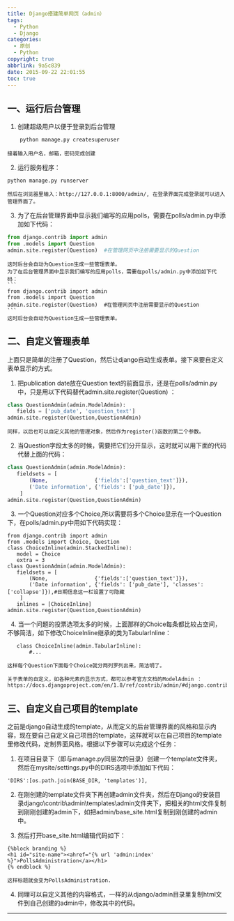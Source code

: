 ```yaml
---
title: Django搭建简单网页（admin）
tags:
  - Python
  - Django
categories:
  - 原创
  - Python
copyright: true
abbrlink: 9a5c839
date: 2015-09-22 22:01:55
toc: true
---
```

## 一、运行后台管理

1. 创建超级用户以便于登录到后台管理
```python
    python manage.py createsuperuser
```
    接着输入用户名，邮箱，密码完成创建

2. 运行服务程序：
```
python manage.py runserver
```
    然后在浏览器里输入：http://127.0.0.1:8000/admin/, 在登录界面完成登录就可以进入管理界面了。
<!--more-->
3. 为了在后台管理界面中显示我们编写的应用polls，需要在polls/admin.py中添加如下代码：
``` python
from django.contrib import admin
from .models import Question
admin.site.register(Question)  #在管理网页中注册需要显示的Question
```
    这时后台会自动为Question生成一些管理表单。
    为了在后台管理界面中显示我们编写的应用polls，需要在polls/admin.py中添加如下代码：
    ```
    from django.contrib import admin
    from .models import Question
    admin.site.register(Question)  #在管理网页中注册需要显示的Question
    ```
    这时后台会自动为Question生成一些管理表单。

## 二、自定义管理表单

上面只是简单的注册了Question，然后让django自动生成表单。接下来要自定义表单显示的方式。
1. 把publication date放在Question text的前面显示，还是在polls/admin.py中，只是用以下代码替代admin.site.register(Question) ：
``` python
class QuestionAdmin(admin.ModelAdmin):
   fields = ['pub_date', 'question_text']
admin.site.register(Question,QuestionAdmin)
```
    同样，以后也可以自定义其他的管理对象，然后作为register()函数的第二个参数。

2. 当Question字段太多的时候，需要把它们分开显示，这时就可以用下面的代码代替上面的代码：
``` python
class QuestionAdmin(admin.ModelAdmin):
   fieldsets = [
       (None,               {'fields':['question_text']}),
       ('Date information', {'fields': ['pub_date']}),
    ]
admin.site.register(Question,QuestionAdmin)
```
 
3. 一个Question对应多个Choice,所以需要将多个Choice显示在一个Question下，在polls/admin.py中用如下代码实现：
```
from django.contrib import admin
from .models import Choice, Question
class ChoiceInline(admin.StackedInline):
   model = Choice
   extra = 3
class QuestionAdmin(admin.ModelAdmin):
   fieldsets = [
       (None,               {'fields':['question_text']}),
       ('Date information', {'fields': ['pub_date'], 'classes': ['collapse']}),#日期信息这一栏设置了可隐藏
    ]
   inlines = [ChoiceInline]
admin.site.register(Question,QuestionAdmin)
```
 
4. 当一个问题的投票选项太多的时候，上面那样的Choice每条都比较占空间，不够简洁，如下修改ChoiceInline继承的类为TabularInline：
```
   class ChoiceInline(admin.TabularInline):
       #...
```
    这样每个Question下面每个Choice就分两列罗列出来，简洁明了。

    关于表单的自定义，如各种元素的显示方式，都可以参考官方文档的ModelAdmin ：https://docs.djangoproject.com/en/1.8/ref/contrib/admin/#django.contrib.admin.ModelAdmin

## 三、自定义自己项目的template
之前是django自动生成的template，从而定义的后台管理界面的风格和显示内容，现在要自己自定义自己项目的template，这样就可以在自己项目的template里修改代码，定制界面风格。根据以下步骤可以完成这个任务：

1. 在项目目录下（即与manage.py同层次的目录）创建一个template文件夹，然后在mysite/settings.py中的DIRS选项中添加如下代码：
```
'DIRS':[os.path.join(BASE_DIR, 'templates')],
```

2. 在刚创建的template文件夹下再创建admin文件夹，然后在Django的安装目录django\contrib\admin\templates\admin文件夹下，把相关的html文件复制到刚刚创建的admin下，如把admin/base_site.html复制到刚创建的admin中。

3. 然后打开base_site.html编辑代码如下：
```
{%block branding %}
<h1 id="site-name"><ahref="{% url 'admin:index' %}">PollsAdministration</a></h1>
{% endblock %}
```
    这样标题就会变为PollsAdministration.

4. 同理可以自定义其他的内容格式，一样的从django/admin目录里复制html文件到自己创建的admin中，修改其中的代码。

---